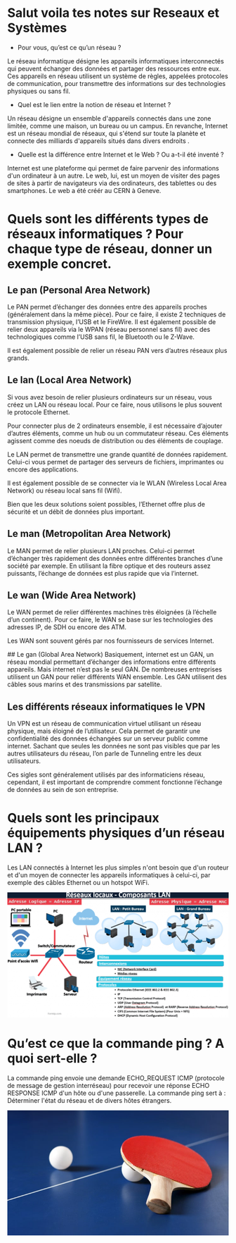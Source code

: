 # Salut voila tes notes sur Reseaux et Systèmes

- Pour vous, qu’est ce qu’un réseau ?

Le réseau informatique désigne les appareils informatiques interconnectés qui peuvent échanger des données et partager des ressources entre eux. Ces appareils en réseau utilisent un système de règles, appelées protocoles de communication, pour transmettre des informations sur des technologies physiques ou sans fil.

- Quel est le lien entre la notion de réseau et Internet ?

Un réseau désigne un ensemble d'appareils connectés dans une zone limitée, comme une maison, un bureau ou un campus. En revanche, Internet est un réseau mondial de réseaux, qui s'étend sur toute la planète et connecte des milliards d'appareils situés dans divers endroits .

- Quelle est la différence entre Internet et le Web ? Ou a-t-il été inventé ?

Internet est une plateforme qui permet de faire parvenir des informations d'un ordinateur à un autre. Le web, lui, est un moyen de visiter des pages de sites à partir de navigateurs via des ordinateurs, des tablettes ou des smartphones.
Le web a été créér au CERN à Geneve.



# Quels sont les différents types de réseaux informatiques ? Pour chaque type de réseau, donner un exemple concret. 


## Le pan (Personal Area Network)

Le PAN permet d’échanger des données entre des appareils proches (généralement dans la même pièce). Pour ce faire, il existe 2 techniques de transmission physique, l’USB et le FireWire. Il est également possible de relier deux appareils via le WPAN (réseau personnel sans fil) avec des technologiques comme l’USB sans fil, le Bluetooth ou le Z-Wave.

Il est également possible de relier un réseau PAN vers d’autres réseaux plus grands. 

## Le lan (Local Area Network)
Si vous avez besoin de relier plusieurs ordinateurs sur un réseau, vous créez un LAN ou réseau local. Pour ce faire, nous utilisons le plus souvent le protocole Ethernet.

Pour connecter plus de 2 ordinateurs ensemble, il est nécessaire d’ajouter d’autres éléments, comme un hub ou un commutateur réseau. Ces éléments agissent comme des noeuds de distribution ou des éléments de couplage. 

Le LAN permet de transmettre une grande quantité de données rapidement. Celui-ci vous permet de partager des serveurs de fichiers, imprimantes ou encore des applications. 

Il est également possible de se connecter via le WLAN (Wireless Local Area Network) ou réseau local sans fil (Wifi). 

Bien que les deux solutions soient possibles, l’Ethernet offre plus de sécurité et un débit de données plus important.

## Le man (Metropolitan Area Network)
Le MAN permet de relier plusieurs LAN proches. Celui-ci permet d’échanger très rapidement des données entre différentes branches d’une société par exemple. En utilisant la fibre optique et des routeurs assez puissants, l’échange de données est plus rapide que via l’internet. 

## Le wan (Wide Area Network)
Le WAN permet de relier différentes machines très éloignées (à l’échelle d’un continent). Pour ce faire, le WAN se base sur les technologies des adresses IP, de SDH ou encore des ATM.

Les WAN sont souvent gérés par nos fournisseurs de services Internet. 

## Le gan (Global Area Network) 
Basiquement, internet est un GAN, un réseau mondial permettant d’échanger des informations entre différents appareils. Mais internet n’est pas le seul GAN. De nombreuses entreprises utilisent un GAN pour relier différents WAN ensemble. Les GAN utilisent des câbles sous marins et des transmissions par satellite.

## Les différents réseaux informatiques le VPN
Un VPN est un réseau de communication virtuel utilisant un réseau physique, mais éloigné de l’utilisateur. Cela permet de garantir une confidentialité des données échangées sur un serveur public comme internet. Sachant que seules les données ne sont pas visibles que par les autres utilisateurs du réseau, l’on parle de Tunneling entre les deux utilisateurs.

Ces sigles sont généralement utilisés par des informaticiens réseau, cependant, il est important de comprendre comment fonctionne l’échange de données au sein de son entreprise.

# Quels sont les principaux équipements physiques d’un réseau LAN ?

Les LAN connectés à Internet les plus simples n'ont besoin que d'un routeur et d'un moyen de connecter les appareils informatiques à celui-ci, par exemple des câbles Ethernet ou un hotspot WiFi.


![MVC](./image/Reseaux_locaux.webp)



# Qu’est ce que la commande ping ? A quoi sert-elle ?

La commande ping envoie une demande ECHO_REQUEST ICMP (protocole de message de gestion interréseau) pour recevoir une réponse ECHO RESPONSE ICMP d'un hôte ou d'une passerelle. La commande ping sert à : Déterminer l'état du réseau et de divers hôtes étrangers.

![MVC](./image/table-de-ping-pong-1.jpg)


